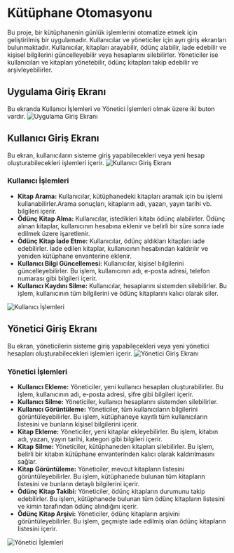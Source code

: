 # Kütüphane Otomasyonu
Bu proje, bir kütüphanenin günlük işlemlerini otomatize etmek için geliştirilmiş bir uygulamadır. Kullanıcılar ve yöneticiler için ayrı giriş ekranları bulunmaktadır. Kullanıcılar, kitapları arayabilir, ödünç alabilir, iade edebilir ve kişisel bilgilerini güncelleyebilir veya hesaplarını silebilirler. Yöneticiler ise kullanıcıları ve kitapları yönetebilir, ödünç kitapları takip edebilir ve arşivleyebilirler.


## Uygulama Giriş Ekranı
Bu ekranda Kullanıcı İşlemleri ve Yönetici İşlemleri olmak üzere iki buton vardır.
![Uygulama Giriş Ekranı](https://r.resimlink.com/38FtDA4PzR.jpg)


## Kullanıcı Giriş Ekranı
Bu ekran, kullanıcıların sisteme giriş yapabilecekleri veya yeni hesap oluşturabilecekleri işlemleri içerir.
![Kullanıcı Giriş Ekranı](https://r.resimlink.com/5E4nUy3A.jpg)


### Kullanıcı İşlemleri
* **Kitap Arama:** Kullanıcılar, kütüphanedeki kitapları aramak için bu işlemi kullanabilirler.Arama sonuçları, kitapların adı, yazarı, yayın tarihi vb. bilgileri içerir.
* **Ödünç Kitap Alma:** Kullanıcılar, istedikleri kitabı ödünç alabilirler. Ödünç alınan kitaplar, kullanıcının hesabına eklenir ve belirli bir süre sonra iade edilmek üzere işaretlenir.
* **Ödünç Kitap İade Etme:** Kullanıcılar, ödünç aldıkları kitapları iade edebilirler. İade edilen kitaplar, kullanıcının hesabından kaldırılır ve yeniden kütüphane envanterine eklenir.
* **Kullanıcı Bilgi Güncellemesi:** Kullanıcılar, kişisel bilgilerini güncelleyebilirler. Bu işlem, kullanıcının adı, e-posta adresi, telefon numarası gibi bilgileri içerir.
* **Kullanıcı Kaydını Silme:** Kullanıcılar, hesaplarını sistemden silebilirler. Bu işlem, kullanıcının tüm bilgilerini ve ödünç kitaplarını kalıcı olarak siler.
  
![Kullanıcı İşlemleri](https://r.resimlink.com/khYqNEZQT.jpg)


## Yönetici Giriş Ekranı
Bu ekran, yöneticilerin sisteme giriş yapabilecekleri veya yeni yönetici hesapları oluşturabilecekleri işlemleri içerir.
![Yönetici Giriş Ekranı](https://r.resimlink.com/ksjhdvi2N6K.jpg)


### Yönetici İşlemleri
* **Kullanıcı Ekleme:** Yöneticiler, yeni kullanıcı hesapları oluşturabilirler. Bu işlem, kullanıcının adı, e-posta adresi, şifre gibi bilgileri içerir.
* **Kullanıcı Silme:** Yöneticiler, kullanıcı hesaplarını sistemden silebilirler.
* **Kullanıcı Görüntüleme:** Yöneticiler, tüm kullanıcıların bilgilerini görüntüleyebilirler. Bu işlem, kütüphaneye kayıtlı tüm kullanıcıların listesini ve bunların kişisel bilgilerini içerir.
* **Kitap Ekleme:** Yöneticiler, yeni kitaplar ekleyebilirler. Bu işlem, kitabın adı, yazarı, yayın tarihi, kategori gibi bilgileri içerir.
* **Kitap Silme:** Yöneticiler, kütüphaneden kitapları silebilirler. Bu işlem, belirli bir kitabın kütüphane envanterinden kalıcı olarak kaldırılmasını sağlar.
* **Kitap Görüntüleme:** Yöneticiler, mevcut kitapların listesini görüntüleyebilirler. Bu işlem, kütüphanede bulunan tüm kitapların listesini ve bunların detaylı bilgilerini içerir.
* **Ödünç Kitap Takibi:** Yöneticiler, ödünç kitapların durumunu takip edebilirler. Bu işlem, kütüphanede bulunan tüm ödünç kitapların listesini ve kimin tarafından ödünç alındığını içerir.
* **Ödünç Kitap Arşivi:** Yöneticiler, ödünç kitapların arşivini görüntüleyebilirler. Bu işlem, geçmişte iade edilmiş olan ödünç kitapların listesini içerir.

![Yönetici İşlemleri](https://r.resimlink.com/cFpOH.jpg)

